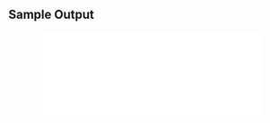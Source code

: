 ## Sample Output
<div style="margin: auto; max-width:1800; width: 80%;"><iframe width="100%" src="/SVGWiz/Fabaceae_AInteractive.svg" frameborder="0" allowfullscreen></iframe></div>

